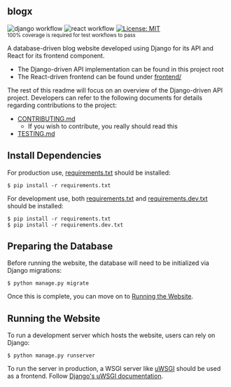 blogx
-----

![django workflow](https://github.com/kevr/blogx/actions/workflows/django.yaml/badge.svg?branch=master) ![react workflow](https://github.com/kevr/blogx/actions/workflows/react.yaml/badge.svg?branch=master) [![License: MIT](https://img.shields.io/badge/License-MIT-yellow.svg)](https://opensource.org/licenses/MIT)<br />
<small>100% coverage is required for test workflows to pass</small>

A database-driven blog website developed using Django for its API and React
for its frontend component.

- The Django-driven API implementation can be found in this project root
- The React-driven frontend can be found under [frontend/](frontend/)

The rest of this readme will focus on an overview of the Django-driven API
project. Developers can refer to the following documents for details regarding
contributions to the project:
- [CONTRIBUTING.md](CONTRIBUTING.md)
    - If you wish to contribute, you really should read this
- [TESTING.md](TESTING.md)

Install Dependencies
--------------------

For production use, [requirements.txt](requirements.txt) should be installed:

    $ pip install -r requirements.txt

For development use, both [requirements.txt](requirements.txt) and
[requirements.dev.txt](requirements.dev.txt) should be installed:

    $ pip install -r requirements.txt
    $ pip install -r requirements.dev.txt

Preparing the Database
----------------------

Before running the website, the database will need to be initialized
via Django migrations:

    $ python manage.py migrate

Once this is complete, you can move on to
[Running the Website](#running-the-website).

Running the Website
-------------------

To run a development server which hosts the website, users can rely on
Django:

    $ python manage.py runserver

To run the server in production, a WSGI server like
[uWSGI](https://github.com/unbit/uwsgi) should be used as a frontend.
Follow [Django's uWSGI documentation](https://docs.djangoproject.com/en/4.1/howto/deployment/wsgi/uwsgi/).
